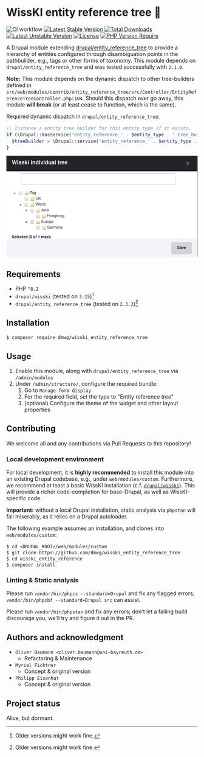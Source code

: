 # WissKI entity reference tree 🌳️

![CI workflow](https://github.com/dmwg/wisski_entity_reference_tree/actions/workflows/ci.yml/badge.svg?branch=main) [![Latest Stable Version](http://poser.pugx.org/dmwg/wisski_entity_reference_tree/v)](https://packagist.org/packages/dmwg/wisski_entity_reference_tree) [![Total Downloads](http://poser.pugx.org/dmwg/wisski_entity_reference_tree/downloads)](https://packagist.org/packages/dmwg/wisski_entity_reference_tree) [![Latest Unstable Version](http://poser.pugx.org/dmwg/wisski_entity_reference_tree/v/unstable)](https://packagist.org/packages/dmwg/wisski_entity_reference_tree) [![License](http://poser.pugx.org/dmwg/wisski_entity_reference_tree/license)](https://packagist.org/packages/dmwg/wisski_entity_reference_tree) [![PHP Version Require](http://poser.pugx.org/dmwg/wisski_entity_reference_tree/require/php)](https://packagist.org/packages/dmwg/wisski_entity_reference_tree)

A Drupal module extending [drupal/entity_reference_tree](https://www.drupal.org/project/entity_reference_tree) to provide a hierarchy of entities configured through disambiguation points in the pathbuilder, e.g., tags or other forms of taxonomy.
This module depends on `drupal/entity_reference_tree` and was tested successfully with `2.1.0`.

**Note:** This module depends on the dynamic dispatch to other tree-builders defined in `src/web/modules/contrib/entity_reference_tree/src/Controller/EntityReferenceTreeController.php:104`.
Should this dispatch ever go away, this module **will break** (or at least cease to function, which is the same).

Required dynamic dispatch in `drupal/entity_reference_tree`:
```php
// Instance a entity tree builder for this entity type if it exists.
if (\Drupal::hasService('entity_reference_' . $entity_type . '_tree_builder')) {
  $treeBuilder = \Drupal::service('entity_reference_' . $entity_type . '_tree_builder');
}
```

![](./screenshot.png "A screenshot of the reference tree widget")

## Requirements

* PHP `^8.2`
* `drupal/wisski` (tested on `3.15`)[^1]
* `drupal/entity_reference_tree` (tested on `2.3.2`)[^1]

[^1]: Older versions might work fine.

## Installation

```shell
$ composer require dmwg/wisski_entity_reference_tree
```

## Usage

1. Enable this module, along with `drupal/entity_reference_tree` via `/admin/modules`
2. Under `/admin/structure/`, configure the required bundle:
   1. Go to `Manage form display`
   2. For the required field, set the type to "Entity reference tree"
   3. (optional) Configure the theme of the widget and other layout properties

## Contributing

We welcome all and any contributions via Pull Requests to this repository!

### Local development environment

For local development, it is **highly recommended** to install this module into an existing Drupal codebase, e.g., under `web/modules/custom`.
Furthermore, we recommend at least a basic WissKI installation (c.f. [`drupal/wisski`](https://www.drupal.org/project/wisski)).
This will provide a richer code-completion for base-Drupal, as well as WissKI-specific code.

**Important:** without a local Drupal installation, static analysis via `phpstan` will fail miserably, as it relies on a Drupal autoloader.

The following example assumes an installation, and clones into `web/modules/custom`:
```shell
$ cd <DRUPAL_ROOT>/web/modules/custom
$ git clone https://github.com/dmwg/wisski_entity_reference_tree
$ cd wisski_entity_reference
$ composer install
```

### Linting & Static analysis

Please run `vendor/bin/phpcs --standard=Drupal` and fix any flagged errors; `vendor/bin/phpcbf --standard=Drupal src` can assist.

Please run `vendor/bin/phpstan` and fix any errors; don't let a failing build discourage you, we'll try and figure it out in the PR.

## Authors and acknowledgment

* `Oliver Baumann <oliver.baumann@uni-bayreuth.de>`
  * Refactoring & Maintenance
* `Myriel Fichtner`
  * Concept & original version
* `Philipp Eisenhut`
  * Concept & original version

## Project status

Alive, but dormant.
